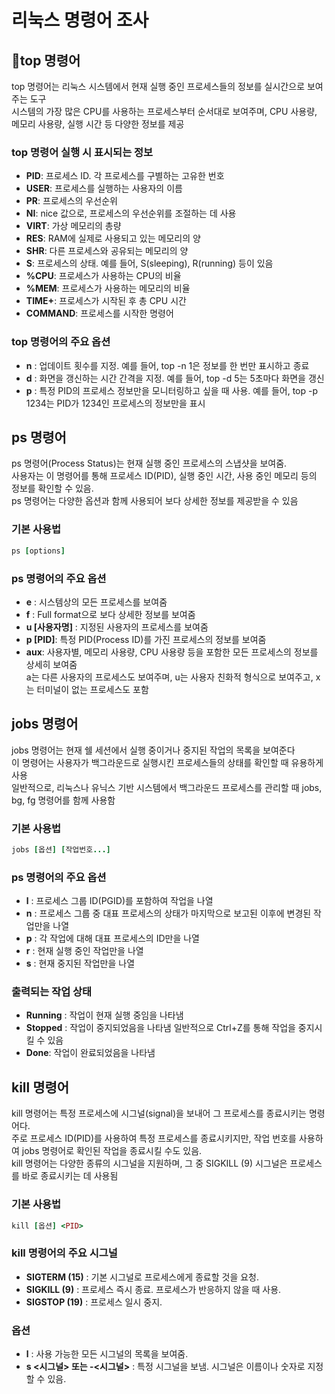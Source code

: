 # 리눅스 명령어 조사

## 🩷top 명령어
top 명령어는 리눅스 시스템에서 현재 실행 중인 프로세스들의 정보를 실시간으로 보여주는 도구<br>
시스템의 가장 많은 CPU를 사용하는 프로세스부터 순서대로 보여주며, CPU 사용량, 메모리 사용량, 실행 시간 등 다양한 정보를 제공

### top 명령어 실행 시 표시되는 정보
- **PID**: 프로세스 ID. 각 프로세스를 구별하는 고유한 번호
- **USER**: 프로세스를 실행하는 사용자의 이름
- **PR**: 프로세스의 우선순위
- **NI**: nice 값으로, 프로세스의 우선순위를 조절하는 데 사용
- **VIRT**: 가상 메모리의 총량
- **RES**: RAM에 실제로 사용되고 있는 메모리의 양
- **SHR**: 다른 프로세스와 공유되는 메모리의 양
- **S**: 프로세스의 상태. 예를 들어, S(sleeping), R(running) 등이 있음
- **%CPU**: 프로세스가 사용하는 CPU의 비율
- **%MEM**: 프로세스가 사용하는 메모리의 비율
- **TIME+**: 프로세스가 시작된 후 총 CPU 시간
- **COMMAND**: 프로세스를 시작한 명령어


### top 명령어의 주요 옵션
- **n** : 업데이트 횟수를 지정. 예를 들어, top -n 1은 정보를 한 번만 표시하고 종료
- **d** : 화면을 갱신하는 시간 간격을 지정. 예를 들어, top -d 5는 5초마다 화면을 갱신
- **p** : 특정 PID의 프로세스 정보만을 모니터링하고 싶을 때 사용. 예를 들어, top -p 1234는 PID가 1234인 프로세스의 정보만을 표시


## ps 명령어
ps 명령어(Process Status)는 현재 실행 중인 프로세스의 스냅샷을 보여줌.<br>
사용자는 이 명령어를 통해 프로세스 ID(PID), 실행 중인 시간, 사용 중인 메모리 등의 정보를 확인할 수 있음.<br> 
ps 명령어는 다양한 옵션과 함께 사용되어 보다 상세한 정보를 제공받을 수 있음

### 기본 사용법
```ruby
ps [options]
```

### ps 명령어의 주요 옵션 
- **e** : 시스템상의 모든 프로세스를 보여줌
- **f** : Full format으로 보다 상세한 정보를 보여줌
- **u [사용자명]** : 지정된 사용자의 프로세스를 보여줌
- **p [PID]**: 특정 PID(Process ID)를 가진 프로세스의 정보를 보여줌
- **aux**: 사용자별, 메모리 사용량, CPU 사용량 등을 포함한 모든 프로세스의 정보를 상세히 보여줌<br>
  a는 다른 사용자의 프로세스도 보여주며, u는 사용자 친화적 형식으로 보여주고, x는 터미널이 없는 프로세스도 포함


## jobs 명령어
jobs 명령어는 현재 쉘 세션에서 실행 중이거나 중지된 작업의 목록을 보여준다<br> 
이 명령어는 사용자가 백그라운드로 실행시킨 프로세스들의 상태를 확인할 때 유용하게 사용<br> 
일반적으로, 리눅스나 유닉스 기반 시스템에서 백그라운드 프로세스를 관리할 때 jobs, bg, fg 명령어를 함께 사용함<br>

### 기본 사용법
```ruby
jobs [옵션] [작업번호...]
```

### ps 명령어의 주요 옵션 
- **l** : 프로세스 그룹 ID(PGID)를 포함하여 작업을 나열
- **n** : 프로세스 그룹 중 대표 프로세스의 상태가 마지막으로 보고된 이후에 변경된 작업만을 나열
- **p** : 각 작업에 대해 대표 프로세스의 ID만을 나열
- **r** : 현재 실행 중인 작업만을 나열
- **s** : 현재 중지된 작업만을 나열


### 출력되는 작업 상태
- **Running** : 작업이 현재 실행 중임을 나타냄
- **Stopped** : 작업이 중지되었음을 나타냄 일반적으로 Ctrl+Z를 통해 작업을 중지시킬 수 있음
- **Done**: 작업이 완료되었음을 나타냄


##  kill 명령어
kill 명령어는 특정 프로세스에 시그널(signal)을 보내어 그 프로세스를 종료시키는 명령어다. <br>
주로 프로세스 ID(PID)를 사용하여 특정 프로세스를 종료시키지만, 작업 번호를 사용하여 jobs 명령어로 확인된 작업을 종료시킬 수도 있음. <br> 
kill 명령어는 다양한 종류의 시그널을 지원하며, 그 중 SIGKILL (9) 시그널은 프로세스를 바로 종료시키는 데 사용됨 

### 기본 사용법
```ruby
kill [옵션] <PID>
```

### kill 명령어의 주요 시그널
- **SIGTERM (15)** : 기본 시그널로 프로세스에게 종료할 것을 요청. 
- **SIGKILL (9)** : 프로세스 즉시 종료. 프로세스가 반응하지 않을 때 사용.
- **SIGSTOP (19)** : 프로세스 일시 중지.

### 옵션
- **l** : 사용 가능한 모든 시그널의 목록을 보여줌.
- **s <시그널> 또는 -<시그널>** : 특정 시그널을 보냄. 시그널은 이름이나 숫자로 지정할 수 있음.

